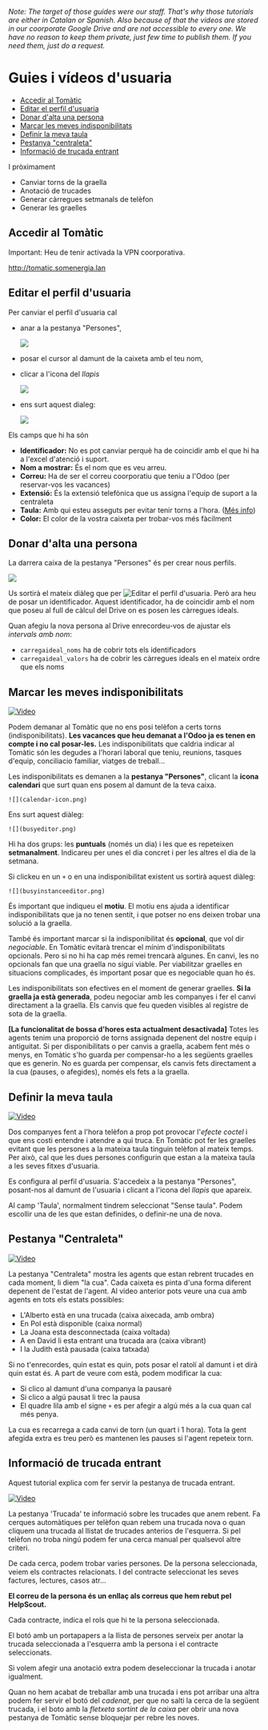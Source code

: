 _Note:
The target of those guides were our staff.
That's why those tutorials are either in Catalan or Spanish.
Also because of that the videos are stored in our coorporate Google Drive
and are not accessible to every one.
We have no reason to keep them private, just few time to publish them.
If you need them, just do a request._


# Guies i vídeos d'usuaria

- [Accedir al Tomàtic](#accedir-al-tomàtic)
- [Editar el perfil d'usuaria](#editar-el-perfil-d-suaria)
- [Donar d'alta una persona](#donar-dalta-una-persona)
- [Marcar les meves indisponibilitats](#marcar-les-meves-indisponibilitats)
- [Definir la meva taula](#definir-la-meva-taula)
- [Pestanya "centraleta"](#pestanya-centraleta)
- [Informació de trucada entrant](informacio-de-trucada-entrant)

I pròximament

- Canviar torns de la graella
- Anotació de trucades
- Generar càrregues setmanals de telèfon
- Generar les graelles

## Accedir al Tomàtic

Important: Heu de tenir activada la VPN coorporativa.

http://tomatic.somenergia.lan


## Editar el perfil d'usuaria

Per canviar el perfil d'usuaria cal

- anar a la pestanya "Persones",

	![](persons-tab.png)

- posar el cursor al damunt de la caixeta amb el teu nom,
- clicar a l'icona del _llapis_

	![](pencil-icon.png)

- ens surt aquest dialeg:

	![](personeditor.png)

Els camps que hi ha són

- **Identificador:** No es pot canviar perquè ha de coincidir amb el que hi ha a l'excel d'atenció i suport.
- **Nom a mostrar:** És el nom que es veu arreu.
- **Correu:** Ha de ser el correu coorporatiu que teniu a l'Odoo (per reservar-vos les vacances)
- **Extensió:** És la extensió telefònica que us assigna l'equip de suport a la centraleta
- **Taula:** Amb qui esteu asseguts per evitar tenir torns a l'hora. ([Més info](#definir-la-meva-taula))
- **Color:** El color de la vostra caixeta per trobar-vos més fàcilment

## Donar d'alta una persona

La darrera caixa de la pestanya "Persones" és per crear nous perfils.

![](new-person-box.png)

Us sortirà el mateix diàleg que per ![Editar el perfil d'usuaria](#editar-el-perfil-dusuaria).
Però ara heu de posar un identificador.
Aquest identificador, ha de coincidir amb el nom que poseu al full de càlcul del Drive on es posen les càrregues ideals.

Quan afegiu la nova persona al Drive enrecordeu-vos de ajustar
els _intervals amb nom_:

- `carregaideal_noms` ha de cobrir tots els identificadors
- `carregaideal_valors` ha de cobrir les càrregues ideals en el mateix ordre que els noms


## Marcar les meves indisponibilitats

[![Video](https://lh5.googleusercontent.com/-u_lPnGLPRcUojCukEhPX02HrGk9bD4_hO-3k2gfHppo6xidzEqWVw0zGcBSpVYRvCEJ9quvXTBzXePY5X17=w640-h360-k-pd)
](https://drive.google.com/file/d/1OaWtgNryEs_444R7pK7Ln2Q0iMIMdJ8C/preview)

Podem demanar al Tomàtic que no ens posi telèfon a certs torns (indisponibilitats).
**Les vacances que heu demanat a l'Odoo ja es tenen en compte i no cal posar-les.**
Les indisponibilitats que caldria indicar al Tomàtic
són les degudes a l'horari laboral que teniu, reunions, tasques d'equip, conciliacio familiar, viatges de treball...

Les indisponibilitats es demanen a la **pestanya "Persones"**,
clicant la **icona calendari** que surt quan ens posem al damunt de la teva caixa.

	![](calendar-icon.png)

Ens surt aquest diàleg:

	![](busyeditor.png)

Hi ha dos grups: les **puntuals** (només un dia) i les que es repeteixen **setmanalment**.
Indicareu per unes el dia concret i per les altres el dia de la setmana.

Si clickeu en un `+` o en una indisponibilitat existent us sortirà aquest diàleg:

	![](busyinstanceeditor.png)

És important que indiqueu el **motiu**.
El motiu ens ajuda a identificar indisponibilitats que ja no tenen sentit,
i que potser no ens deixen trobar una solució a la graella.

També és important marcar si la indisponibilitat és **opcional**, que vol dir _negociable_.
En Tomàtic evitarà trencar el mínim d'indisponibilitats opcionals.
Pero si no hi ha cap més remei trencarà algunes.
En canvi, les no opcionals fan que una graella no sigui viable.
Per viabilitzar graelles en situacions complicades,
és important posar que es negociable quan ho és.

Les indisponibilitats son efectives en el moment de generar graelles.
**Si la graella ja està generada**, podeu negociar amb les companyes
i fer el canvi directament a la graella.
Els canvis que feu queden visibles al registre de sota de la graella.

**[La funcionalitat de bossa d'hores esta actualment desactivada]**
Totes les agents tenim una proporció de torns assignada depenent del nostre equip i antiguitat.
Si per disponibilitats o per canvis a graella, acabem fent més o menys,
en Tomàtic s'ho guarda per compensar-ho a les següents graelles que es generin.
No es guarda per compensar, els canvis fets directament a la cua (pauses, o afegides),
només els fets a la graella.


## Definir la meva taula

[![Video](https://lh4.googleusercontent.com/9ojnBi1W3apHwVWy77TIbu_yH_l2p40c7AJot5eG2SgWrIqa412FPVrQPUBE9pubkWcS6G83cMFhy5Cbyd3x=w640-h360-k-pd)
](https://drive.google.com/file/d/1_px-e0w_MR9_k0lH-F7XAAwuxYCszh_K/preview)

Dos companyes fent a l'hora telèfon a prop pot provocar l'_efecte coctel_
i que ens costi entendre i atendre a qui truca.
En Tomàtic pot fer les graelles evitant que les persones a la mateixa taula
tinguin telèfon al mateix temps.
Per això, cal que les dues persones configurin que estan a la mateixa taula a les seves fitxes d'usuaria.

Es configura al perfil d'usuaria.
S'accedeix a la pestanya "Persones", posant-nos al damunt de l'usuaria
i clicant a l'icona del _llapis_ que apareix.

Al camp 'Taula', normalment tindrem seleccionat "Sense taula".
Podem escollir una de les que estan definides, o definir-ne una de nova.


## Pestanya "Centraleta"

[![Video](https://lh6.googleusercontent.com/1O76ebwdcIiQdNj21cm8ySbu4rtVrWWjvJ4xSecAGNuT2Sa9XVpKeSkgaS-_EQ6EnKBHkNhkRjoVjDy9CIbi=w640-h360-k-pd)
](https://drive.google.com/file/d/1AiiyjbF9mQsynNAcsPH7sx4Xxkbh1x-2/preview)

La pestanya "Centraleta" mostra les agents que estan rebrent trucades en cada moment, li diem "la cua".
Cada caixeta es pinta d'una forma diferent depenent de l'estat de l'agent.
Al video anterior pots veure una cua amb agents en tots els estats possibles:

- L'Alberto està en una trucada (caixa aixecada, amb ombra)
- En Pol està disponible (caixa normal)
- La Joana esta desconnectada (caixa voltada)
- A en David li esta entrant una trucada ara (caixa vibrant)
- I la Judith està pausada (caixa tatxada)

Si no t'enrecordes, quin estat es quin, pots posar el ratolí al damunt i et dirà quin estat és.
A part de veure com està, podem modificar la cua:

- Si clico al damunt d'una companya la pausaré
- Si clico a algú pausat li trec la pausa
- El quadre lila amb el signe `+` es per afegir a algú més a la cua quan cal més penya.

La cua es recarrega a cada canvi de torn (un quart i 1 hora).
Tota la gent afegida extra es treu però es mantenen les pauses
si l'agent repeteix torn.

## Informació de trucada entrant

Aquest tutorial explica com fer servir la pestanya de trucada entrant.

[![Video](https://lh3.googleusercontent.com/gkLGlcN1rfcGDapJ7eTnv9s_cjUVPowGuXVlZhS3xVaiCa9q6C81XL-9QRVu5XeVtuqxwLLP6Ny98PMnUKX7=w640-h360-k-pd)
](https://drive.google.com/file/d/1BzMOrNKWNw-_QvJ6jrs4yC2vn1Gewt7A/preview)

La pestanya 'Trucada' te informació sobre les trucades que anem rebent.
Fa cerques automàtiques per telèfon quan rebem una trucada nova
o quan cliquem una trucada al llistat de trucades anterios de l'esquerra.
Si pel telèfon no troba ningú podem fer una cerca manual per qualsevol altre criteri.

De cada cerca, podem trobar varies persones.
De la persona seleccionada, veiem els contractes relacionats.
I del contracte seleccionat les seves factures, lectures, casos atr...

**El correu de la persona és un enllaç als correus que hem rebut pel HelpScout.**

Cada contracte, indica el rols que hi te la persona seleccionada.

El botó amb un portapapers a la llista de persones serveix per anotar la trucada
seleccionada a l'esquerra amb la persona i el contracte seleccionats.

Si volem afegir una anotació extra podem deseleccionar la trucada
i anotar igualment.

Quan no hem acabat de treballar amb una trucada i ens pot arribar una altra
podem fer servir el botó del _cadenat_, per que no salti la cerca de la següent trucada,
i el boto amb la _fletxeta sortint de la caixa_ per obrir una nova pestanya
de Tomàtic sense bloquejar per rebre les noves.



